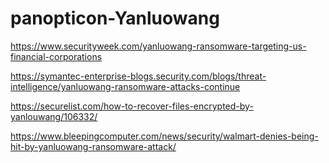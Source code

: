 # panopticon-Yanluowang

https://www.securityweek.com/yanluowang-ransomware-targeting-us-financial-corporations

https://symantec-enterprise-blogs.security.com/blogs/threat-intelligence/yanluowang-ransomware-attacks-continue

https://securelist.com/how-to-recover-files-encrypted-by-yanlouwang/106332/

https://www.bleepingcomputer.com/news/security/walmart-denies-being-hit-by-yanluowang-ransomware-attack/
